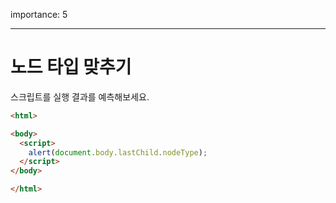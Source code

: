 importance: 5

---

# 노드 타입 맞추기

스크립트를 실행 결과를 예측해보세요.

```html
<html>

<body>
  <script>
    alert(document.body.lastChild.nodeType);
  </script>
</body>

</html>
```
